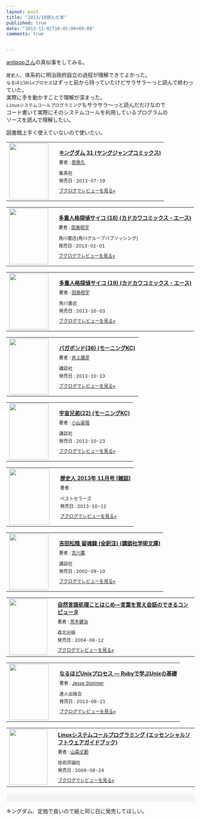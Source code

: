 ```yaml
---
layout: post
title: "2013/10読んだ本"
published: true
date: "2013-11-01T18:45:00+09:00"
comments: true


---
```


[antipopさん](http://blog.kentarok.org/entry/2013/10/13/145618)の真似事をしてみる。  
  
`歴史人`、体系的に明治政府設立の過程が理解できてよかった。  
`なるほどUnixプロセス`はずっと前から持っていたけどサラサラ〜っと読んで終わっていた。  
実際に手を動かすことで理解が深まった。  
`Linuxシステムコールプログラミング`もサラサラ〜っと読んだだけなので  
コード書いて実際にそのシステムコールを利用しているプログラムの  
ソースを読んで理解したい。  
  
図書館上手く使えていないので使いたい。
  
<div class="booklog_html"><table><tr><td class="booklog_html_image"><a href="http://www.amazon.co.jp/%E3%82%AD%E3%83%B3%E3%82%B0%E3%83%80%E3%83%A0-31-%E3%83%A4%E3%83%B3%E3%82%B0%E3%82%B8%E3%83%A3%E3%83%B3%E3%83%97%E3%82%B3%E3%83%9F%E3%83%83%E3%82%AF%E3%82%B9-%E5%8E%9F-%E6%B3%B0%E4%B9%85/dp/4088796098%3FSubscriptionId%3D0AVSM5SVKRWTFMG7ZR82%26tag%3D13nightcrows-22%26linkCode%3Dxm2%26camp%3D2025%26creative%3D165953%26creativeASIN%3D4088796098" target="_blank"><img src="http://ecx.images-amazon.com/images/I/616ahk85c9L._SL160_.jpg" width="105" height="150" style="border:0;border-radius:0;" /></a></td><td class="booklog_html_info" style="padding-left:20px;"><div class="booklog_html_title" style="margin-bottom:10px;font-size:14px;font-weight:bold;"><a href="http://www.amazon.co.jp/%E3%82%AD%E3%83%B3%E3%82%B0%E3%83%80%E3%83%A0-31-%E3%83%A4%E3%83%B3%E3%82%B0%E3%82%B8%E3%83%A3%E3%83%B3%E3%83%97%E3%82%B3%E3%83%9F%E3%83%83%E3%82%AF%E3%82%B9-%E5%8E%9F-%E6%B3%B0%E4%B9%85/dp/4088796098%3FSubscriptionId%3D0AVSM5SVKRWTFMG7ZR82%26tag%3D13nightcrows-22%26linkCode%3Dxm2%26camp%3D2025%26creative%3D165953%26creativeASIN%3D4088796098" target="_blank">キングダム 31 (ヤングジャンプコミックス)</a></div><div style="margin-bottom:10px;"><div class="booklog_html_author" style="margin-bottom:15px;font-size:12px;;line-height:1.2em">著者 : <a href="http://booklog.jp/author/%E5%8E%9F%E6%B3%B0%E4%B9%85" target="_blank">原泰久</a></div><div class="booklog_html_manufacturer" style="margin-bottom:5px;font-size:12px;;line-height:1.2em">集英社</div><div class="booklog_html_release" style="font-size:12px;;line-height:1.2em">発売日 : 2013-07-19</div></div><div class="booklog_html_link_amazon"><a href="http://booklog.jp/item/1/4088796098" style="font-size:12px;" target="_blank">ブクログでレビューを見る»</a></div></td></tr></table></div>

<div class="booklog_html"><table><tr><td class="booklog_html_image"><a href="http://www.amazon.co.jp/%E5%A4%9A%E9%87%8D%E4%BA%BA%E6%A0%BC%E6%8E%A2%E5%81%B5%E3%82%B5%E3%82%A4%E3%82%B3-18-%E3%82%AB%E3%83%89%E3%82%AB%E3%83%AF%E3%82%B3%E3%83%9F%E3%83%83%E3%82%AF%E3%82%B9%E3%83%BB%E3%82%A8%E3%83%BC%E3%82%B9-%E7%94%B0%E5%B3%B6-%E6%98%AD%E5%AE%87/dp/4041205581%3FSubscriptionId%3D0AVSM5SVKRWTFMG7ZR82%26tag%3D13nightcrows-22%26linkCode%3Dxm2%26camp%3D2025%26creative%3D165953%26creativeASIN%3D4041205581" target="_blank"><img src="http://ecx.images-amazon.com/images/I/51f-tb5kmdL._SL160_.jpg" width="104" height="150" style="border:0;border-radius:0;" /></a></td><td class="booklog_html_info" style="padding-left:20px;"><div class="booklog_html_title" style="margin-bottom:10px;font-size:14px;font-weight:bold;"><a href="http://www.amazon.co.jp/%E5%A4%9A%E9%87%8D%E4%BA%BA%E6%A0%BC%E6%8E%A2%E5%81%B5%E3%82%B5%E3%82%A4%E3%82%B3-18-%E3%82%AB%E3%83%89%E3%82%AB%E3%83%AF%E3%82%B3%E3%83%9F%E3%83%83%E3%82%AF%E3%82%B9%E3%83%BB%E3%82%A8%E3%83%BC%E3%82%B9-%E7%94%B0%E5%B3%B6-%E6%98%AD%E5%AE%87/dp/4041205581%3FSubscriptionId%3D0AVSM5SVKRWTFMG7ZR82%26tag%3D13nightcrows-22%26linkCode%3Dxm2%26camp%3D2025%26creative%3D165953%26creativeASIN%3D4041205581" target="_blank">多重人格探偵サイコ (18) (カドカワコミックス・エース)</a></div><div style="margin-bottom:10px;"><div class="booklog_html_author" style="margin-bottom:15px;font-size:12px;;line-height:1.2em">著者 : <a href="http://booklog.jp/author/%E7%94%B0%E5%B3%B6%E6%98%AD%E5%AE%87" target="_blank">田島昭宇</a></div><div class="booklog_html_manufacturer" style="margin-bottom:5px;font-size:12px;;line-height:1.2em">角川書店(角川グループパブリッシング)</div><div class="booklog_html_release" style="font-size:12px;;line-height:1.2em">発売日 : 2013-02-01</div></div><div class="booklog_html_link_amazon"><a href="http://booklog.jp/item/1/4041205581" style="font-size:12px;" target="_blank">ブクログでレビューを見る»</a></div></td></tr></table></div>

<div class="booklog_html"><table><tr><td class="booklog_html_image"><a href="http://www.amazon.co.jp/%E5%A4%9A%E9%87%8D%E4%BA%BA%E6%A0%BC%E6%8E%A2%E5%81%B5%E3%82%B5%E3%82%A4%E3%82%B3-19-%E3%82%AB%E3%83%89%E3%82%AB%E3%83%AF%E3%82%B3%E3%83%9F%E3%83%83%E3%82%AF%E3%82%B9%E3%83%BB%E3%82%A8%E3%83%BC%E3%82%B9-%E7%94%B0%E5%B3%B6-%E6%98%AD%E5%AE%87/dp/4041207851%3FSubscriptionId%3D0AVSM5SVKRWTFMG7ZR82%26tag%3D13nightcrows-22%26linkCode%3Dxm2%26camp%3D2025%26creative%3D165953%26creativeASIN%3D4041207851" target="_blank"><img src="http://ecx.images-amazon.com/images/I/51yxY59s7TL._SL160_.jpg" width="105" height="150" style="border:0;border-radius:0;" /></a></td><td class="booklog_html_info" style="padding-left:20px;"><div class="booklog_html_title" style="margin-bottom:10px;font-size:14px;font-weight:bold;"><a href="http://www.amazon.co.jp/%E5%A4%9A%E9%87%8D%E4%BA%BA%E6%A0%BC%E6%8E%A2%E5%81%B5%E3%82%B5%E3%82%A4%E3%82%B3-19-%E3%82%AB%E3%83%89%E3%82%AB%E3%83%AF%E3%82%B3%E3%83%9F%E3%83%83%E3%82%AF%E3%82%B9%E3%83%BB%E3%82%A8%E3%83%BC%E3%82%B9-%E7%94%B0%E5%B3%B6-%E6%98%AD%E5%AE%87/dp/4041207851%3FSubscriptionId%3D0AVSM5SVKRWTFMG7ZR82%26tag%3D13nightcrows-22%26linkCode%3Dxm2%26camp%3D2025%26creative%3D165953%26creativeASIN%3D4041207851" target="_blank">多重人格探偵サイコ (19) (カドカワコミックス・エース)</a></div><div style="margin-bottom:10px;"><div class="booklog_html_author" style="margin-bottom:15px;font-size:12px;;line-height:1.2em">著者 : <a href="http://booklog.jp/author/%E7%94%B0%E5%B3%B6%E6%98%AD%E5%AE%87" target="_blank">田島昭宇</a></div><div class="booklog_html_manufacturer" style="margin-bottom:5px;font-size:12px;;line-height:1.2em">角川書店</div><div class="booklog_html_release" style="font-size:12px;;line-height:1.2em">発売日 : 2013-10-03</div></div><div class="booklog_html_link_amazon"><a href="http://booklog.jp/item/1/4041207851" style="font-size:12px;" target="_blank">ブクログでレビューを見る»</a></div></td></tr></table></div>

<div class="booklog_html"><table><tr><td class="booklog_html_image"><a href="http://www.amazon.co.jp/%E3%83%90%E3%82%AC%E3%83%9C%E3%83%B3%E3%83%89-36-%E3%83%A2%E3%83%BC%E3%83%8B%E3%83%B3%E3%82%B0KC-%E4%BA%95%E4%B8%8A-%E9%9B%84%E5%BD%A6/dp/4063872610%3FSubscriptionId%3D0AVSM5SVKRWTFMG7ZR82%26tag%3D13nightcrows-22%26linkCode%3Dxm2%26camp%3D2025%26creative%3D165953%26creativeASIN%3D4063872610" target="_blank"><img src="http://ecx.images-amazon.com/images/I/41biyKV2MML._SL160_.jpg" width="105" height="150" style="border:0;border-radius:0;" /></a></td><td class="booklog_html_info" style="padding-left:20px;"><div class="booklog_html_title" style="margin-bottom:10px;font-size:14px;font-weight:bold;"><a href="http://www.amazon.co.jp/%E3%83%90%E3%82%AC%E3%83%9C%E3%83%B3%E3%83%89-36-%E3%83%A2%E3%83%BC%E3%83%8B%E3%83%B3%E3%82%B0KC-%E4%BA%95%E4%B8%8A-%E9%9B%84%E5%BD%A6/dp/4063872610%3FSubscriptionId%3D0AVSM5SVKRWTFMG7ZR82%26tag%3D13nightcrows-22%26linkCode%3Dxm2%26camp%3D2025%26creative%3D165953%26creativeASIN%3D4063872610" target="_blank">バガボンド(36) (モーニングKC)</a></div><div style="margin-bottom:10px;"><div class="booklog_html_author" style="margin-bottom:15px;font-size:12px;;line-height:1.2em">著者 : <a href="http://booklog.jp/author/%E4%BA%95%E4%B8%8A%E9%9B%84%E5%BD%A6" target="_blank">井上雄彦</a></div><div class="booklog_html_manufacturer" style="margin-bottom:5px;font-size:12px;;line-height:1.2em">講談社</div><div class="booklog_html_release" style="font-size:12px;;line-height:1.2em">発売日 : 2013-10-23</div></div><div class="booklog_html_link_amazon"><a href="http://booklog.jp/item/1/4063872610" style="font-size:12px;" target="_blank">ブクログでレビューを見る»</a></div></td></tr></table></div>

<div class="booklog_html"><table><tr><td class="booklog_html_image"><a href="http://www.amazon.co.jp/%E5%AE%87%E5%AE%99%E5%85%84%E5%BC%9F-22-%E3%83%A2%E3%83%BC%E3%83%8B%E3%83%B3%E3%82%B0KC-%E5%B0%8F%E5%B1%B1-%E5%AE%99%E5%93%89/dp/4063872637%3FSubscriptionId%3D0AVSM5SVKRWTFMG7ZR82%26tag%3D13nightcrows-22%26linkCode%3Dxm2%26camp%3D2025%26creative%3D165953%26creativeASIN%3D4063872637" target="_blank"><img src="http://ecx.images-amazon.com/images/I/51dm%2Bs%2B%2B8-L._SL160_.jpg" width="105" height="150" style="border:0;border-radius:0;" /></a></td><td class="booklog_html_info" style="padding-left:20px;"><div class="booklog_html_title" style="margin-bottom:10px;font-size:14px;font-weight:bold;"><a href="http://www.amazon.co.jp/%E5%AE%87%E5%AE%99%E5%85%84%E5%BC%9F-22-%E3%83%A2%E3%83%BC%E3%83%8B%E3%83%B3%E3%82%B0KC-%E5%B0%8F%E5%B1%B1-%E5%AE%99%E5%93%89/dp/4063872637%3FSubscriptionId%3D0AVSM5SVKRWTFMG7ZR82%26tag%3D13nightcrows-22%26linkCode%3Dxm2%26camp%3D2025%26creative%3D165953%26creativeASIN%3D4063872637" target="_blank">宇宙兄弟(22) (モーニングKC)</a></div><div style="margin-bottom:10px;"><div class="booklog_html_author" style="margin-bottom:15px;font-size:12px;;line-height:1.2em">著者 : <a href="http://booklog.jp/author/%E5%B0%8F%E5%B1%B1%E5%AE%99%E5%93%89" target="_blank">小山宙哉</a></div><div class="booklog_html_manufacturer" style="margin-bottom:5px;font-size:12px;;line-height:1.2em">講談社</div><div class="booklog_html_release" style="font-size:12px;;line-height:1.2em">発売日 : 2013-10-23</div></div><div class="booklog_html_link_amazon"><a href="http://booklog.jp/item/1/4063872637" style="font-size:12px;" target="_blank">ブクログでレビューを見る»</a></div></td></tr></table></div>

<div class="booklog_html"><table><tr><td class="booklog_html_image"><a href="http://www.amazon.co.jp/%E6%AD%B4%E5%8F%B2%E4%BA%BA-2013%E5%B9%B4-11%E6%9C%88%E5%8F%B7-%E9%9B%91%E8%AA%8C/dp/B00FFDLHQ8%3FSubscriptionId%3D0AVSM5SVKRWTFMG7ZR82%26tag%3D13nightcrows-22%26linkCode%3Dxm2%26camp%3D2025%26creative%3D165953%26creativeASIN%3DB00FFDLHQ8" target="_blank"><img src="http://ecx.images-amazon.com/images/I/51nsAzefkaL._SL160_.jpg" width="108" height="150" style="border:0;border-radius:0;" /></a></td><td class="booklog_html_info" style="padding-left:20px;"><div class="booklog_html_title" style="margin-bottom:10px;font-size:14px;font-weight:bold;"><a href="http://www.amazon.co.jp/%E6%AD%B4%E5%8F%B2%E4%BA%BA-2013%E5%B9%B4-11%E6%9C%88%E5%8F%B7-%E9%9B%91%E8%AA%8C/dp/B00FFDLHQ8%3FSubscriptionId%3D0AVSM5SVKRWTFMG7ZR82%26tag%3D13nightcrows-22%26linkCode%3Dxm2%26camp%3D2025%26creative%3D165953%26creativeASIN%3DB00FFDLHQ8" target="_blank">歴史人 2013年 11月号 [雑誌]</a></div><div style="margin-bottom:10px;"><div class="booklog_html_author" style="margin-bottom:15px;font-size:12px;;line-height:1.2em">著者 : </div><div class="booklog_html_manufacturer" style="margin-bottom:5px;font-size:12px;;line-height:1.2em">ベストセラーズ</div><div class="booklog_html_release" style="font-size:12px;;line-height:1.2em">発売日 : 2013-10-12</div></div><div class="booklog_html_link_amazon"><a href="http://booklog.jp/item/1/B00FFDLHQ8" style="font-size:12px;" target="_blank">ブクログでレビューを見る»</a></div></td></tr></table></div>

<div class="booklog_html"><table><tr><td class="booklog_html_image"><a href="http://www.amazon.co.jp/%E5%90%89%E7%94%B0%E6%9D%BE%E9%99%B0-%E7%95%99%E9%AD%82%E9%8C%B2-%E5%85%A8%E8%A8%B3%E6%B3%A8-%E8%AC%9B%E8%AB%87%E7%A4%BE%E5%AD%A6%E8%A1%93%E6%96%87%E5%BA%AB-%E5%8F%A4%E5%B7%9D/dp/4061595652%3FSubscriptionId%3D0AVSM5SVKRWTFMG7ZR82%26tag%3D13nightcrows-22%26linkCode%3Dxm2%26camp%3D2025%26creative%3D165953%26creativeASIN%3D4061595652" target="_blank"><img src="http://ecx.images-amazon.com/images/I/512B8KWK6VL._SL160_.jpg" width="105" height="150" style="border:0;border-radius:0;" /></a></td><td class="booklog_html_info" style="padding-left:20px;"><div class="booklog_html_title" style="margin-bottom:10px;font-size:14px;font-weight:bold;"><a href="http://www.amazon.co.jp/%E5%90%89%E7%94%B0%E6%9D%BE%E9%99%B0-%E7%95%99%E9%AD%82%E9%8C%B2-%E5%85%A8%E8%A8%B3%E6%B3%A8-%E8%AC%9B%E8%AB%87%E7%A4%BE%E5%AD%A6%E8%A1%93%E6%96%87%E5%BA%AB-%E5%8F%A4%E5%B7%9D/dp/4061595652%3FSubscriptionId%3D0AVSM5SVKRWTFMG7ZR82%26tag%3D13nightcrows-22%26linkCode%3Dxm2%26camp%3D2025%26creative%3D165953%26creativeASIN%3D4061595652" target="_blank">吉田松陰 留魂録 (全訳注) (講談社学術文庫)</a></div><div style="margin-bottom:10px;"><div class="booklog_html_author" style="margin-bottom:15px;font-size:12px;;line-height:1.2em">著者 : <a href="http://booklog.jp/author/%E5%8F%A4%E5%B7%9D%E8%96%AB" target="_blank">古川薫</a></div><div class="booklog_html_manufacturer" style="margin-bottom:5px;font-size:12px;;line-height:1.2em">講談社</div><div class="booklog_html_release" style="font-size:12px;;line-height:1.2em">発売日 : 2002-09-10</div></div><div class="booklog_html_link_amazon"><a href="http://booklog.jp/item/1/4061595652" style="font-size:12px;" target="_blank">ブクログでレビューを見る»</a></div></td></tr></table></div>

<div class="booklog_html"><table><tr><td class="booklog_html_image"><a href="http://www.amazon.co.jp/%E8%87%AA%E7%84%B6%E8%A8%80%E8%AA%9E%E5%87%A6%E7%90%86%E3%81%93%E3%81%A8%E3%81%AF%E3%81%98%E3%82%81%E2%80%95%E8%A8%80%E8%91%89%E3%82%92%E8%A6%9A%E3%81%88%E4%BC%9A%E8%A9%B1%E3%81%AE%E3%81%A7%E3%81%8D%E3%82%8B%E3%82%B3%E3%83%B3%E3%83%94%E3%83%A5%E3%83%BC%E3%82%BF-%E8%8D%92%E6%9C%A8-%E5%81%A5%E6%B2%BB/dp/4627828519%3FSubscriptionId%3D0AVSM5SVKRWTFMG7ZR82%26tag%3D13nightcrows-22%26linkCode%3Dxm2%26camp%3D2025%26creative%3D165953%26creativeASIN%3D4627828519" target="_blank"><img src="http://ecx.images-amazon.com/images/I/41YR130B5BL._SL160_.jpg" width="101" height="150" style="border:0;border-radius:0;" /></a></td><td class="booklog_html_info" style="padding-left:20px;"><div class="booklog_html_title" style="margin-bottom:10px;font-size:14px;font-weight:bold;"><a href="http://www.amazon.co.jp/%E8%87%AA%E7%84%B6%E8%A8%80%E8%AA%9E%E5%87%A6%E7%90%86%E3%81%93%E3%81%A8%E3%81%AF%E3%81%98%E3%82%81%E2%80%95%E8%A8%80%E8%91%89%E3%82%92%E8%A6%9A%E3%81%88%E4%BC%9A%E8%A9%B1%E3%81%AE%E3%81%A7%E3%81%8D%E3%82%8B%E3%82%B3%E3%83%B3%E3%83%94%E3%83%A5%E3%83%BC%E3%82%BF-%E8%8D%92%E6%9C%A8-%E5%81%A5%E6%B2%BB/dp/4627828519%3FSubscriptionId%3D0AVSM5SVKRWTFMG7ZR82%26tag%3D13nightcrows-22%26linkCode%3Dxm2%26camp%3D2025%26creative%3D165953%26creativeASIN%3D4627828519" target="_blank">自然言語処理ことはじめ―言葉を覚え会話のできるコンピュータ</a></div><div style="margin-bottom:10px;"><div class="booklog_html_author" style="margin-bottom:15px;font-size:12px;;line-height:1.2em">著者 : <a href="http://booklog.jp/author/%E8%8D%92%E6%9C%A8%E5%81%A5%E6%B2%BB" target="_blank">荒木健治</a></div><div class="booklog_html_manufacturer" style="margin-bottom:5px;font-size:12px;;line-height:1.2em">森北出版</div><div class="booklog_html_release" style="font-size:12px;;line-height:1.2em">発売日 : 2004-06-12</div></div><div class="booklog_html_link_amazon"><a href="http://booklog.jp/item/1/4627828519" style="font-size:12px;" target="_blank">ブクログでレビューを見る»</a></div></td></tr></table></div>

<div class="booklog_html"><table><tr><td class="booklog_html_image"><a href="http://tatsu-zine.com/books/naruhounix" target="_blank"><img src="http://tatsu-zine.com//images/books/87/cover_s.jpg" width="106" height="150" style="border:0;border-radius:0;" /></a></td><td class="booklog_html_info" style="padding-left:20px;"><div class="booklog_html_title" style="margin-bottom:10px;font-size:14px;font-weight:bold;"><a href="http://tatsu-zine.com/books/naruhounix" target="_blank">なるほどUnixプロセス ― Rubyで学ぶUnixの基礎</a></div><div style="margin-bottom:10px;"><div class="booklog_html_author" style="margin-bottom:15px;font-size:12px;;line-height:1.2em">著者 : <a href="http://booklog.jp/author/Jesse+Storimer" target="_blank">Jesse Storimer</a></div><div class="booklog_html_manufacturer" style="margin-bottom:5px;font-size:12px;;line-height:1.2em">達人出版会</div><div class="booklog_html_release" style="font-size:12px;;line-height:1.2em">発売日 : 2013-06-21</div></div><div class="booklog_html_link_amazon"><a href="http://booklog.jp/item/10/naruhounix" style="font-size:12px;" target="_blank">ブクログでレビューを見る»</a></div></td></tr></table></div>

<div class="booklog_html"><table><tr><td class="booklog_html_image"><a href="http://www.amazon.co.jp/Linux%E3%82%B7%E3%82%B9%E3%83%86%E3%83%A0%E3%82%B3%E3%83%BC%E3%83%AB%E3%83%97%E3%83%AD%E3%82%B0%E3%83%A9%E3%83%9F%E3%83%B3%E3%82%B0-%E3%82%A8%E3%83%83%E3%82%BB%E3%83%B3%E3%82%B7%E3%83%A3%E3%83%AB%E3%82%BD%E3%83%95%E3%83%88%E3%82%A6%E3%82%A7%E3%82%A2%E3%82%AC%E3%82%A4%E3%83%89%E3%83%96%E3%83%83%E3%82%AF-%E5%B1%B1%E6%A3%AE-%E4%B8%88%E7%AF%84/dp/477413970X%3FSubscriptionId%3D0AVSM5SVKRWTFMG7ZR82%26tag%3D13nightcrows-22%26linkCode%3Dxm2%26camp%3D2025%26creative%3D165953%26creativeASIN%3D477413970X" target="_blank"><img src="http://ecx.images-amazon.com/images/I/41sFzTXl4GL._SL160_.jpg" width="102" height="150" style="border:0;border-radius:0;" /></a></td><td class="booklog_html_info" style="padding-left:20px;"><div class="booklog_html_title" style="margin-bottom:10px;font-size:14px;font-weight:bold;"><a href="http://www.amazon.co.jp/Linux%E3%82%B7%E3%82%B9%E3%83%86%E3%83%A0%E3%82%B3%E3%83%BC%E3%83%AB%E3%83%97%E3%83%AD%E3%82%B0%E3%83%A9%E3%83%9F%E3%83%B3%E3%82%B0-%E3%82%A8%E3%83%83%E3%82%BB%E3%83%B3%E3%82%B7%E3%83%A3%E3%83%AB%E3%82%BD%E3%83%95%E3%83%88%E3%82%A6%E3%82%A7%E3%82%A2%E3%82%AC%E3%82%A4%E3%83%89%E3%83%96%E3%83%83%E3%82%AF-%E5%B1%B1%E6%A3%AE-%E4%B8%88%E7%AF%84/dp/477413970X%3FSubscriptionId%3D0AVSM5SVKRWTFMG7ZR82%26tag%3D13nightcrows-22%26linkCode%3Dxm2%26camp%3D2025%26creative%3D165953%26creativeASIN%3D477413970X" target="_blank">Linuxシステムコールプログラミング (エッセンシャルソフトウェアガイドブック)</a></div><div style="margin-bottom:10px;"><div class="booklog_html_author" style="margin-bottom:15px;font-size:12px;;line-height:1.2em">著者 : <a href="http://booklog.jp/author/%E5%B1%B1%E6%A3%AE%E4%B8%88%E7%AF%84" target="_blank">山森丈範</a></div><div class="booklog_html_manufacturer" style="margin-bottom:5px;font-size:12px;;line-height:1.2em">技術評論社</div><div class="booklog_html_release" style="font-size:12px;;line-height:1.2em">発売日 : 2009-09-24</div></div><div class="booklog_html_link_amazon"><a href="http://booklog.jp/item/1/477413970X" style="font-size:12px;" target="_blank">ブクログでレビューを見る»</a></div></td></tr></table></div><div style="margin-top:20px;padding:10px;background-color:#f4f4f4;"></div>

キングダム、定価で良いので紙と同じ日に発売してほしい。  
